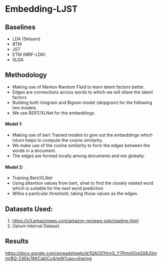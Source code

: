 # Embedding-LJST
## Baselines
- LDA (Sklearn)
- BTM
- JST
- ETM (MRF-LDA)
- SLDA

## Methodology
- Making use of Markov Random Field to learn latent factors better.
- Edges are connections across words to which we will share the latent factors
- Building both Unigram and Bigram model (skipgram) for the following two models.
- We use BERT/XLNet for the embeddings.

#### Model 1:
- Making use of bert Trained models to give out the embeddings which inturn helps to compute the cosine similarity.
- We make use of the cosine similarity to form the edges between the words in a document.
- The edges are formed locally among documents and not globally.

#### Model 2:
- Training Bert/XLNet
- Using attention values from bert, xlnet to find the closely related word which is suitable for the next word prediction
- Witha a particular threshold, taking those values as the edges.


## Datasets Used:
1. https://s3.amazonaws.com/amazon-reviews-pds/readme.html
2. Optum Internal Dataset.

## Results
https://docs.google.com/spreadsheets/d/1QAODYkm5_Y7Pmn0GsQS8J0mmrBQ-Z4Eki7AKCakICc4/edit?usp=sharing
